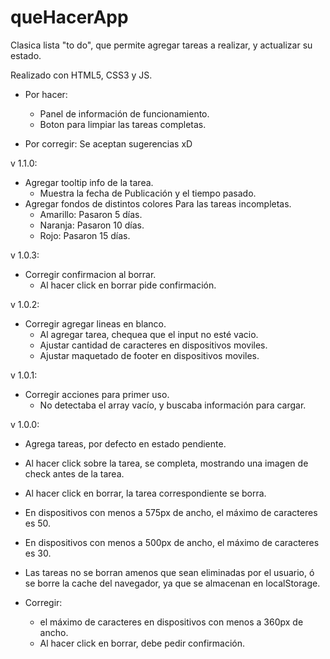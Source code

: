 # queHacerApp

Clasica lista "to do", que permite agregar tareas a realizar, y actualizar su estado.

Realizado con HTML5, CSS3 y JS.

 - Por hacer:
    - Panel de información de funcionamiento.
    - Boton para limpiar las tareas completas.

 - Por corregir:
    Se aceptan sugerencias xD

v 1.1.0:
  - Agregar tooltip info de la tarea.
    - Muestra la fecha de Publicación y el tiempo pasado.
  - Agregar fondos de distintos colores Para las tareas incompletas.
    - Amarillo: Pasaron 5 días.
    - Naranja: Pasaron 10 días.
    - Rojo: Pasaron 15 días.

v 1.0.3:

  - Corregir confirmacion al borrar.
    - Al hacer click en borrar pide confirmación.

v 1.0.2:

  - Corregir agregar lineas en blanco.
    - Al agregar tarea, chequea que el input no esté vacio.
    - Ajustar cantidad de caracteres en dispositivos moviles.
    - Ajustar maquetado de footer en dispositivos moviles.
    
v 1.0.1:

  - Corregir acciones para primer uso.
    - No detectaba el array vacío, y buscaba información para cargar.

v 1.0.0:

  - Agrega tareas, por defecto en estado pendiente.
  - Al hacer click sobre la tarea, se completa, mostrando una imagen de check antes de la tarea.
  - Al hacer click en borrar, la tarea correspondiente se borra.
  - En dispositivos con menos a 575px de ancho, el máximo de caracteres es 50.
  - En dispositivos con menos a 500px de ancho, el máximo de caracteres es 30.
  - Las tareas no se borran amenos que sean eliminadas por el usuario, ó se borre la cache del navegador, ya que se almacenan en localStorage.

  - Corregir: 
    - el máximo de caracteres en dispositivos con menos a 360px de ancho.
    - Al hacer click en borrar, debe pedir confirmación.